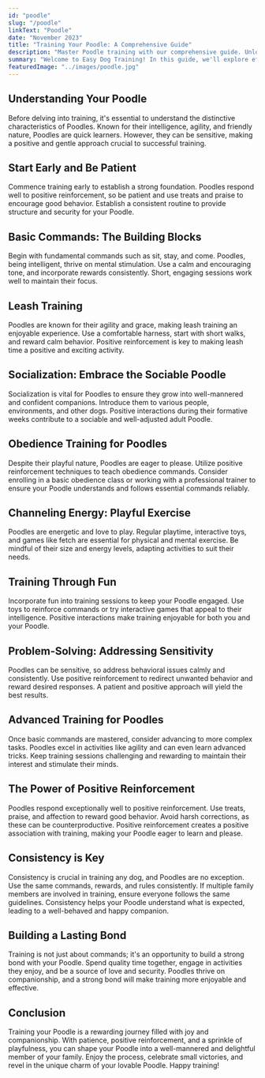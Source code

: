 ```yaml
---
id: "poodle"
slug: "/poodle"
linkText: "Poodle"
date: "November 2023"
title: "Training Your Poodle: A Comprehensive Guide"
description: "Master Poodle training with our comprehensive guide. Unlock effective techniques for a well-behaved companion. 🐩 Positive reinforcement for success!"
summary: "Welcome to Easy Dog Training! In this guide, we'll explore effective and positive training techniques tailored to the unique traits of Poodles. Whether you're a first-time Poodle owner or looking to enhance your training skills, this comprehensive guide will help you create a positive training experience for you and your Poodle companion."
featuredImage: "../images/poodle.jpg"
---
```


## Understanding Your Poodle

Before delving into training, it's essential to understand the distinctive characteristics of Poodles. Known for their intelligence, agility, and friendly nature, Poodles are quick learners. However, they can be sensitive, making a positive and gentle approach crucial to successful training.

## Start Early and Be Patient

Commence training early to establish a strong foundation. Poodles respond well to positive reinforcement, so be patient and use treats and praise to encourage good behavior. Establish a consistent routine to provide structure and security for your Poodle.

## Basic Commands: The Building Blocks

Begin with fundamental commands such as sit, stay, and come. Poodles, being intelligent, thrive on mental stimulation. Use a calm and encouraging tone, and incorporate rewards consistently. Short, engaging sessions work well to maintain their focus.

## Leash Training

Poodles are known for their agility and grace, making leash training an enjoyable experience. Use a comfortable harness, start with short walks, and reward calm behavior. Positive reinforcement is key to making leash time a positive and exciting activity.

## Socialization: Embrace the Sociable Poodle

Socialization is vital for Poodles to ensure they grow into well-mannered and confident companions. Introduce them to various people, environments, and other dogs. Positive interactions during their formative weeks contribute to a sociable and well-adjusted adult Poodle.

## Obedience Training for Poodles

Despite their playful nature, Poodles are eager to please. Utilize positive reinforcement techniques to teach obedience commands. Consider enrolling in a basic obedience class or working with a professional trainer to ensure your Poodle understands and follows essential commands reliably.

## Channeling Energy: Playful Exercise

Poodles are energetic and love to play. Regular playtime, interactive toys, and games like fetch are essential for physical and mental exercise. Be mindful of their size and energy levels, adapting activities to suit their needs.

## Training Through Fun

Incorporate fun into training sessions to keep your Poodle engaged. Use toys to reinforce commands or try interactive games that appeal to their intelligence. Positive interactions make training enjoyable for both you and your Poodle.

## Problem-Solving: Addressing Sensitivity

Poodles can be sensitive, so address behavioral issues calmly and consistently. Use positive reinforcement to redirect unwanted behavior and reward desired responses. A patient and positive approach will yield the best results.

## Advanced Training for Poodles

Once basic commands are mastered, consider advancing to more complex tasks. Poodles excel in activities like agility and can even learn advanced tricks. Keep training sessions challenging and rewarding to maintain their interest and stimulate their minds.

## The Power of Positive Reinforcement

Poodles respond exceptionally well to positive reinforcement. Use treats, praise, and affection to reward good behavior. Avoid harsh corrections, as these can be counterproductive. Positive reinforcement creates a positive association with training, making your Poodle eager to learn and please.

## Consistency is Key

Consistency is crucial in training any dog, and Poodles are no exception. Use the same commands, rewards, and rules consistently. If multiple family members are involved in training, ensure everyone follows the same guidelines. Consistency helps your Poodle understand what is expected, leading to a well-behaved and happy companion.

## Building a Lasting Bond

Training is not just about commands; it's an opportunity to build a strong bond with your Poodle. Spend quality time together, engage in activities they enjoy, and be a source of love and security. Poodles thrive on companionship, and a strong bond will make training more enjoyable and effective.

## Conclusion

Training your Poodle is a rewarding journey filled with joy and companionship. With patience, positive reinforcement, and a sprinkle of playfulness, you can shape your Poodle into a well-mannered and delightful member of your family. Enjoy the process, celebrate small victories, and revel in the unique charm of your lovable Poodle. Happy training!
